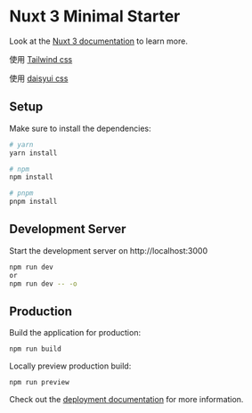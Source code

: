 # Nuxt 3 Minimal Starter

Look at the [Nuxt 3 documentation](https://nuxt.com/docs/getting-started/introduction) to learn more.

使用 [Tailwind css](https://tailwindcss.com)

使用 [daisyui css](https://daisyui.com)

## Setup

Make sure to install the dependencies:

```bash
# yarn
yarn install

# npm
npm install

# pnpm
pnpm install
```

## Development Server

Start the development server on http://localhost:3000

```bash
npm run dev
or
npm run dev -- -o
```

## Production

Build the application for production:

```bash
npm run build
```

Locally preview production build:

```bash
npm run preview
```

Check out the [deployment documentation](https://nuxt.com/docs/getting-started/deployment) for more information.

